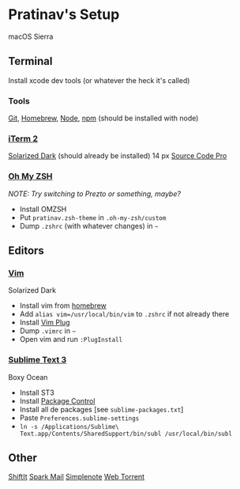 # Pratinav's Setup
macOS Sierra

## Terminal
Install xcode dev tools (or whatever the heck it's called)

### Tools
[Git](http://git-scm.com/), [Homebrew](http://brew.sh/), [Node](http://nodejs.org/), [npm](http://npmjs.com/) (should be installed with node)

### [iTerm 2](https://www.iterm2.com/)
[Solarized Dark](http://ethanschoonover.com/solarized) (should already be installed)
14 px [Source Code Pro](#)


### [Oh My ZSH](http://ohmyz.sh/)
*NOTE: Try switching to Prezto or something, maybe?*

- Install OMZSH
- Put `pratinav.zsh-theme` in `.oh-my-zsh/custom`
- Dump `.zshrc` (with whatever changes) in `~`


## Editors

### [Vim](http://www.vim.org/)
Solarized Dark

- Install vim from [homebrew](http://brew.sh/)
- Add `alias vim=/usr/local/bin/vim` to `.zshrc` if not already there
- Install [Vim Plug](#)
- Dump `.vimrc` in `~`
- Open vim and run `:PlugInstall`


### [Sublime Text 3](https://www.sublimetext.com/)
Boxy Ocean

- Install ST3
- Install [Package Control](http://packagecontrol.io/)
- Install all de packages [see `sublime-packages.txt`]
- Paste `Preferences.sublime-settings`
- `ln -s /Applications/Sublime\ Text.app/Contents/SharedSupport/bin/subl /usr/local/bin/subl`


## Other
[ShiftIt](https://github.com/)
[Spark Mail](https://sparkmailapp.com/)
[Simplenote](https://simplenote.com/)
[Web Torrent](https://webtorrent.io/)
